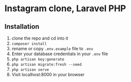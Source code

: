 # Instagram clone, Laravel PHP

## Installation

1. clone the repo and cd into it
1. `composer install`
1. rename or copy `.env.example` file to `.env`
1. Enter your database credentials in your `.env` file
1. `php artisan key:generate`
1. `php artisan migrate:fresh --seed`
1. `php artisan serve`
1.  Visit localhost:8000 in your browser


